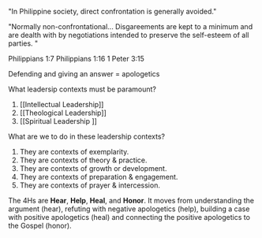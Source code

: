 "In Philippine society, direct confrontation is generally avoided."

"Normally non-confrontational... Disgareements are kept to a minimum and are dealth with by negotiations intended to preserve the self-esteem of all parties. "

Philippians 1:7
Philippians 1:16
1 Peter 3:15

Defending and giving an answer = apologetics

What leadersip contexts must be paramount?
1. [[Intellectual Leadership]]
2. [[Theological Leadership]]
3. [[Spiritual Leadership ]]


What are we to do in these leadership contexts?
1. They are contexts of exemplarity.
2. They are contexts of theory & practice.
3. They are contexts of growth or development.
4. They are contexts of preparation & engagement.
5. They are contexts of prayer & intercession.

The 4Hs are **Hear**, **Help**, **Heal**, and **Honor**. It moves from understanding the argument (hear), refuting with negative apologetics (help), building a case with positive apologetics (heal) and connecting the positive apologetics to the Gospel (honor).

